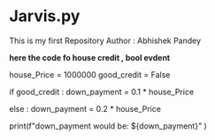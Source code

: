  # Jarvis.py
This is my first Repository
Author : Abhishek Pandey

**here the code fo house credit , bool evdent**

house_Price = 1000000
good_credit = False


if good_credit : 
    down_payment = 0.1 * house_Price

else :
    down_payment = 0.2 * house_Price
    
print(f"down_payment would be: ${down_payment}" )


    
